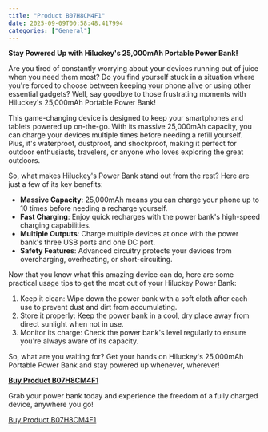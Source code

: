 ```yaml
---
title: "Product B07H8CM4F1"
date: 2025-09-09T00:58:48.417994
categories: ["General"]
---
```

**Stay Powered Up with Hiluckey's 25,000mAh Portable Power Bank!**

Are you tired of constantly worrying about your devices running out of juice when you need them most? Do you find yourself stuck in a situation where you're forced to choose between keeping your phone alive or using other essential gadgets? Well, say goodbye to those frustrating moments with Hiluckey's 25,000mAh Portable Power Bank!

This game-changing device is designed to keep your smartphones and tablets powered up on-the-go. With its massive 25,000mAh capacity, you can charge your devices multiple times before needing a refill yourself. Plus, it's waterproof, dustproof, and shockproof, making it perfect for outdoor enthusiasts, travelers, or anyone who loves exploring the great outdoors.

So, what makes Hiluckey's Power Bank stand out from the rest? Here are just a few of its key benefits:

* **Massive Capacity**: 25,000mAh means you can charge your phone up to 10 times before needing a recharge yourself.
* **Fast Charging**: Enjoy quick recharges with the power bank's high-speed charging capabilities.
* **Multiple Outputs**: Charge multiple devices at once with the power bank's three USB ports and one DC port.
* **Safety Features**: Advanced circuitry protects your devices from overcharging, overheating, or short-circuiting.

Now that you know what this amazing device can do, here are some practical usage tips to get the most out of your Hiluckey Power Bank:

1. Keep it clean: Wipe down the power bank with a soft cloth after each use to prevent dust and dirt from accumulating.
2. Store it properly: Keep the power bank in a cool, dry place away from direct sunlight when not in use.
3. Monitor its charge: Check the power bank's level regularly to ensure you're always aware of its capacity.

So, what are you waiting for? Get your hands on Hiluckey's 25,000mAh Portable Power Bank and stay powered up whenever, wherever!

**[Buy Product B07H8CM4F1](https://www.amazon.com/25000mAh-Hiluckey-Portable-Waterproof-Smartphones/dp/B07H8CM4F1/)**

Grab your power bank today and experience the freedom of a fully charged device, anywhere you go!

[Buy Product B07H8CM4F1](https://www.amazon.com/25000mAh-Hiluckey-Portable-Waterproof-Smartphones/dp/B07H8CM4F1/)
